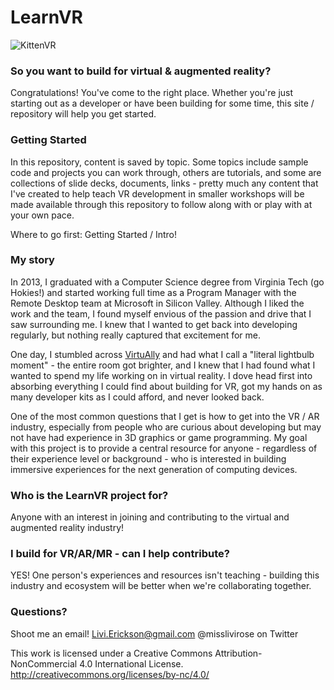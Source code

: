 # LearnVR

![KittenVR](http://i.imgur.com/VJk7xXS.jpg)
### So you want to build for virtual & augmented reality?
Congratulations! You've come to the right place. Whether you're just starting out as a developer or have been building for some time, this site / repository will help you get started. 

### Getting Started
In this repository, content is saved by topic. Some topics include sample code and projects you can work through, others are tutorials, and some are collections of slide decks, documents, links - pretty much any content that I've created to help teach VR development in smaller workshops will be made available through this repository to follow along with or play with at your own pace.

Where to go first: Getting Started / Intro! 

### My story
In 2013, I graduated with a Computer Science degree from Virginia Tech (go Hokies!) and started working full time as a Program Manager with the Remote Desktop team at Microsoft in Silicon Valley. Although I liked the work and the team, I found myself envious of the passion and drive that I saw surrounding me. I knew that I wanted to get back into developing regularly, but nothing really captured that excitement for me. 

One day, I stumbled across [VirtuAlly](http://youtube.com/pixelwhipt) and had what I call a "literal lightbulb moment" - the entire room got brighter, and I knew that I had found what I wanted to spend my life working on in virtual reality. I dove head first into absorbing everything I could find about building for VR, got my hands on as many developer kits as I could afford, and never looked back.

One of the most common questions that I get is how to get into the VR / AR industry, especially from people who are curious about developing but may not have had experience in 3D graphics or game programming. My goal with this project is to provide a central resource for anyone - regardless of their experience level or background - who is interested in building immersive experiences for the next generation of computing devices.

### Who is the LearnVR project for?
Anyone with an interest in joining and contributing to the virtual and augmented reality industry! 

### I build for VR/AR/MR - can I help contribute?
YES! One person's experiences and resources isn't teaching - building this industry and ecosystem will be better when we're collaborating together. 

### Questions?
Shoot me an email! Livi.Erickson@gmail.com 
@misslivirose on Twitter

This work is licensed under a Creative Commons Attribution-NonCommercial 4.0 International License. http://creativecommons.org/licenses/by-nc/4.0/




